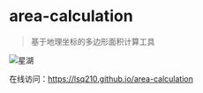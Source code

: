 # area-calculation

> 基于地理坐标的多边形面积计算工具

![星湖](https://lsq210.github.io/photo-album/readme/area-calculation/xinghu.jpg)

在线访问：https://lsq210.github.io/area-calculation
